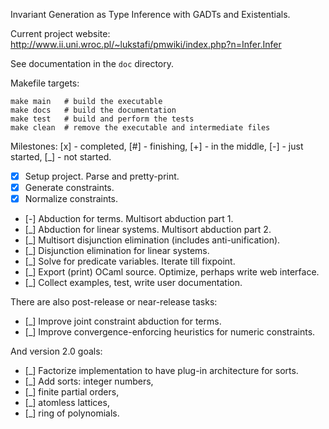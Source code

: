 Invariant Generation as Type Inference with GADTs and Existentials.

Current project website: http://www.ii.uni.wroc.pl/~lukstafi/pmwiki/index.php?n=Infer.Infer

See documentation in the `doc` directory.

Makefile targets:
```
make main   # build the executable
make docs   # build the documentation
make test   # build and perform the tests
make clean  # remove the executable and intermediate files
```

Milestones: [x] - completed, [#] - finishing, [+] - in the middle, [-] - just started, [_] - not started.
- [x] Setup project. Parse and pretty-print.
- [x] Generate constraints.
- [x] Normalize constraints.
- [-] Abduction for terms. Multisort abduction part 1.
- [_] Abduction for linear systems. Multisort abduction part 2.
- [_] Multisort disjunction elimination (includes anti-unification).
- [_] Disjunction elimination for linear systems.
- [_] Solve for predicate variables. Iterate till fixpoint.
- [_] Export (print) OCaml source. Optimize, perhaps write web interface.
- [_] Collect examples, test, write user documentation.

There are also post-release or near-release tasks:
- [_] Improve joint constraint abduction for terms.
- [_] Improve convergence-enforcing heuristics for numeric constraints.

And version 2.0 goals:
- [_] Factorize implementation to have plug-in architecture for sorts.
- [_] Add sorts: integer numbers,
- [_] finite partial orders,
- [_] atomless lattices,
- [_] ring of polynomials.
